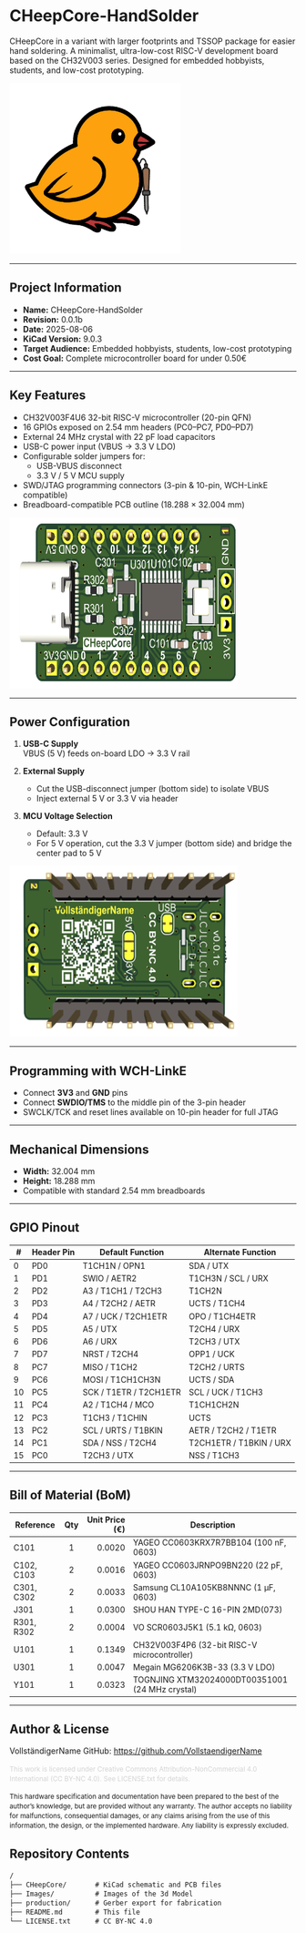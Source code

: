 # CHeepCore-HandSolder
CHeepCore in a variant with larger footprints and TSSOP package for easier hand soldering.
A minimalist, ultra-low-cost RISC-V development board based on the CH32V003 series. Designed for embedded hobbyists, students, and low-cost prototyping.

<img src="https://github.com/VollstaendigerName/CHeepCore-HandSolder/blob/main/Images/Cheep.png" alt="CHeepCore Logo" width="300" height="300" />

---

## Project Information

- **Name:** CHeepCore-HandSolder  
- **Revision:** 0.0.1b  
- **Date:** 2025-08-06  
- **KiCad Version:** 9.0.3  
- **Target Audience:** Embedded hobbyists, students, low-cost prototyping  
- **Cost Goal:** Complete microcontroller board for under 0.50€  

---

## Key Features

- CH32V003F4U6 32-bit RISC-V microcontroller (20-pin QFN)  
- 16 GPIOs exposed on 2.54 mm headers (PC0–PC7, PD0–PD7)  
- External 24 MHz crystal with 22 pF load capacitors  
- USB-C power input (VBUS → 3.3 V LDO)  
- Configurable solder jumpers for:  
  - USB-VBUS disconnect  
  - 3.3 V / 5 V MCU supply  
- SWD/JTAG programming connectors (3-pin & 10-pin, WCH-LinkE compatible)  
- Breadboard-compatible PCB outline (18.288 × 32.004 mm)  

<img src="https://github.com/VollstaendigerName/CHeepCore-HandSolder/blob/main/Images/Screenshot%202025-08-08%20155920.png" alt="CHeepCore front" width="400" height="300" />

---

## Power Configuration

1. **USB-C Supply**  
   VBUS (5 V) feeds on-board LDO → 3.3 V rail  

2. **External Supply**  
   - Cut the USB-disconnect jumper (bottom side) to isolate VBUS  
   - Inject external 5 V or 3.3 V via header  

3. **MCU Voltage Selection**  
   - Default: 3.3 V  
   - For 5 V operation, cut the 3.3 V jumper (bottom side) and bridge the center pad to 5 V  

<img src="https://github.com/VollstaendigerName/CHeepCore-HandSolder/blob/main/Images/Screenshot%202025-08-08%20155949.png" alt="CHeepCore back" width="400" height="300" />

---

## Programming with WCH-LinkE

- Connect **3V3** and **GND** pins  
- Connect **SWDIO/TMS** to the middle pin of the 3-pin header  
- SWCLK/TCK and reset lines available on 10-pin header for full JTAG  

---

## Mechanical Dimensions

- **Width:** 32.004 mm  
- **Height:** 18.288 mm  
- Compatible with standard 2.54 mm breadboards  

---

## GPIO Pinout

| #   | Header Pin | Default Function            | Alternate Function                 |
| --- | ---------- | --------------------------- | ---------------------------------- |
| 0   | PD0        | T1CH1N / OPN1               | SDA / UTX                          |
| 1   | PD1        | SWIO / AETR2                | T1CH3N / SCL / URX                 |
| 2   | PD2        | A3 / T1CH1 / T2CH3          | T1CH2N                             |
| 3   | PD3        | A4 / T2CH2 / AETR           | UCTS / T1CH4                       |
| 4   | PD4        | A7 / UCK / T2CH1ETR         | OPO / T1CH4ETR                     |
| 5   | PD5        | A5 / UTX                    | T2CH4 / URX                        |
| 6   | PD6        | A6 / URX                    | T2CH3 / UTX                        |
| 7   | PD7        | NRST / T2CH4                | OPP1 / UCK                         |
| 8   | PC7        | MISO / T1CH2                | T2CH2 / URTS                       |
| 9   | PC6        | MOSI / T1CH1CH3N            | UCTS / SDA                         |
| 10  | PC5        | SCK / T1ETR / T2CH1ETR      | SCL / UCK / T1CH3                  |
| 11  | PC4        | A2 / T1CH4 / MCO            | T1CH1CH2N                          |
| 12  | PC3        | T1CH3 / T1CHIN              | UCTS                               |
| 13  | PC2        | SCL / URTS / T1BKIN         | AETR / T2CH2 / T1ETR               |
| 14  | PC1        | SDA / NSS / T2CH4           | T2CH1ETR / T1BKIN / URX            |
| 15  | PC0        | T2CH3 / UTX                 | NSS / T1CH3                        |

---
## Bill of Material (BoM)

| Reference     | Qty | Unit Price (€) | Description                                     |
|---------------|:---:|---------------:|-------------------------------------------------|
| C101          |  1  |        0.0020  | YAGEO CC0603KRX7R7BB104 (100 nF, 0603)          |
| C102, C103    |  2  |        0.0016  | YAGEO CC0603JRNPO9BN220 (22 pF, 0603)           |
| C301, C302    |  2  |        0.0033  | Samsung CL10A105KB8NNNC (1 µF, 0603)            |
| J301          |  1  |        0.0300  | SHOU HAN TYPE-C 16-PIN 2MD(073)                 |
| R301, R302    |  2  |        0.0004  | VO SCR0603J5K1 (5.1 kΩ, 0603)                   |
| U101          |  1  |        0.1349  | CH32V003F4P6 (32-bit RISC-V microcontroller)     |
| U301          |  1  |        0.0047  | Megain MG6206K3B-33 (3.3 V LDO)                  |
| Y101          |  1  |        0.0323  | TOGNJING XTM32024000DT00351001 (24 MHz crystal) |


---

## Author & License

   VollständigerName  GitHub: https://github.com/VollstaendigerName

   <small><span style="color:lightgrey;">
   This work is licensed under Creative Commons Attribution-NonCommercial 4.0 International (CC BY-NC 4.0). See LICENSE.txt for details.

   This hardware specification and documentation have been prepared to the best of the author’s knowledge, but are provided without any warranty. The author accepts no liability for malfunctions, consequential damages, or any claims arising from the use of this information, the design, or the implemented hardware. Any liability is expressly excluded.
   </span></small>

## Repository Contents

```text
/
├── CHeepCore/       # KiCad schematic and PCB files
├── Images/          # Images of the 3d Model
├── production/      # Gerber export for fabrication   
├── README.md        # This file  
└── LICENSE.txt      # CC BY-NC 4.0  
